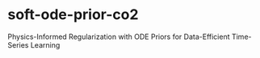 # soft-ode-prior-co2
Physics-Informed Regularization with ODE Priors for Data-Efficient Time-Series Learning
